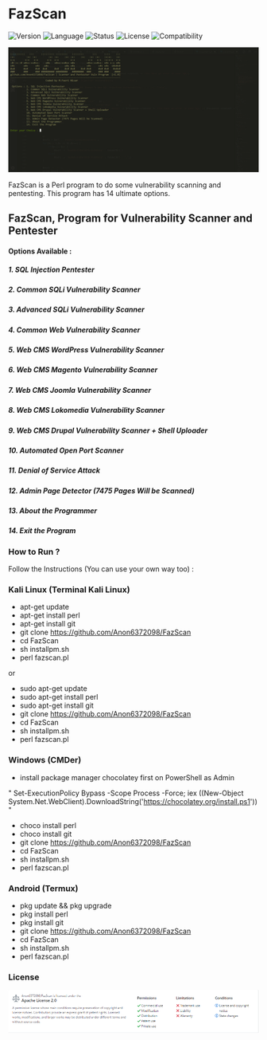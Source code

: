 # FazScan
![Version](https://img.shields.io/badge/FazScan-v1.0-brightgreen.svg) ![Language](https://img.shields.io/badge/Language-English-blue.svg) ![Status](https://img.shields.io/badge/Release-Stable-important.svg) ![License](https://img.shields.io/badge/License-Apache%202.0-brightgreen.svg) ![Compatibility](https://img.shields.io/badge/Compatible%20OS-Linux%2FWindows%2FAndroid-brightgreen.svg)

![FazScan](https://github.com/Anon6372098/FazScan/blob/master/img/fazscan.png)

FazScan is a Perl program to do some vulnerability scanning and pentesting. This program has 14 ultimate options.

## FazScan, Program for Vulnerability Scanner and Pentester

#### Options Available : 
  ##### 1. SQL Injection Pentester
  ##### 2. Common SQLi Vulnerability Scanner
  ##### 3. Advanced SQLi Vulnerability Scanner
  ##### 4. Common Web Vulnerability Scanner
  ##### 5. Web CMS WordPress Vulnerability Scanner
  ##### 6. Web CMS Magento Vulnerability Scanner
  ##### 7. Web CMS Joomla Vulnerability Scanner
  ##### 8. Web CMS Lokomedia Vulnerability Scanner
  ##### 9. Web CMS Drupal Vulnerability Scanner + Shell Uploader
  ##### 10. Automated Open Port Scanner
  ##### 11. Denial of Service Attack
  ##### 12. Admin Page Detector (7475 Pages Will be Scanned)
  ##### 13. About the Programmer
  ##### 14. Exit the Program

### How to Run ?

Follow the Instructions (You can use your own way too) :

### Kali Linux (Terminal Kali Linux)

- apt-get update
- apt-get install perl
- apt-get install git
- git clone https://github.com/Anon6372098/FazScan
- cd FazScan
- sh installpm.sh
- perl fazscan.pl

or

- sudo apt-get update
- sudo apt-get install perl
- sudo apt-get install git
- git clone https://github.com/Anon6372098/FazScan
- cd FazScan
- sh installpm.sh
- perl fazscan.pl

### Windows (CMDer)

- install package manager chocolatey first on PowerShell as Admin 

" Set-ExecutionPolicy Bypass -Scope Process -Force; iex ((New-Object System.Net.WebClient).DownloadString('https://chocolatey.org/install.ps1')) "

- choco install perl
- choco install git
- git clone https://github.com/Anon6372098/FazScan
- cd FazScan
- sh installpm.sh
- perl fazscan.pl

### Android (Termux)

- pkg update && pkg upgrade
- pkg install perl
- pkg install git
- git clone https://github.com/Anon6372098/FazScan
- cd FazScan
- sh installpm.sh
- perl fazscan.pl

### License

![License_img](https://github.com/Anon6372098/FazScan/blob/master/img/FazScan_License.png)
